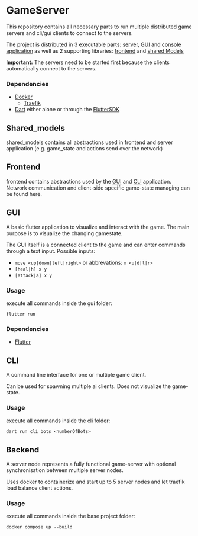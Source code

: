 # GameServer

This repository contains all necessary parts to run multiple distributed game servers and cli/gui clients to connect to the servers.

The project is distributed in 3 executable parts: [server](#backend), [GUI](#gui) and [console application](#cli)
as well as 2 supporting libraries: [frontend](#frontend) and [shared Models](#shared_models)

**Important:** The servers need to be started first because the clients automatically connect to the servers.

### Dependencies
* [Docker](https://docs.docker.com)
  * [Traefik](https://doc.traefik.io/traefik/)
* [Dart](https://dart.dev) either alone or through the [FlutterSDK](#dependencies-1)


## Shared_models

shared_models contains all abstractions used in frontend and server application (e.g. game_state and actions send over the network)

## Frontend

frontend contains abstractions used by the [GUI](#gui) and [CLI](#cli) application.
Network communication and client-side specific game-state managing can be found here.

## GUI

A basic flutter application to visualize and interact with the game.
The main purpose is to visualize the changing gamestate.

The GUI itself is a connected client to the game and can enter commands through a text input. Possible inputs:
* ```move <up|down|left|right>``` or abbrevations: ```m <u|d|l|r>```
* ```[heal|h] x y```
* ```[attack|a] x y```


### Usage
execute all commands inside the gui folder:
```shell
flutter run
```

### Dependencies
* [Flutter](https://docs.flutter.dev)

## CLI

A command line interface for one or multiple game client.

Can be used for spawning multiple ai clients. Does not visualize the game-state.

### Usage
execute all commands inside the cli folder:
```shell
dart run cli bots <numberOfBots>
```

## Backend

A server node represents a fully functional game-server with optional synchronisation between multiple server nodes.

Uses docker to containerize and start up to 5 server nodes and let traefik load balance client actions.

### Usage
execute all commands inside the base project folder:
```shell
docker compose up --build
```